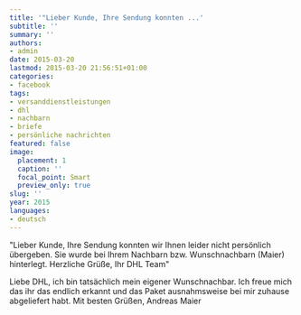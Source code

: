 ```yaml
---
title: '"Lieber Kunde, Ihre Sendung konnten ...'
subtitle: ''
summary: ''
authors:
- admin
date: 2015-03-20
lastmod: 2015-03-20 21:56:51+01:00
categories:
- facebook
tags:
- versanddienstleistungen
- dhl
- nachbarn
- briefe
- persönliche nachrichten
featured: false
image:
  placement: 1
  caption: ''
  focal_point: Smart
  preview_only: true
slug: ''
year: 2015
languages:
- deutsch
---
```


"Lieber Kunde,
Ihre Sendung konnten wir Ihnen leider nicht persönlich übergeben. Sie wurde bei Ihrem Nachbarn bzw. Wunschnachbarn (Maier) hinterlegt.
Herzliche Grüße,
Ihr DHL Team" 

Liebe DHL,
ich bin tatsächlich mein eigener Wunschnachbar. Ich freue mich das ihr das endlich erkannt und das Paket ausnahmsweise bei mir zuhause abgeliefert habt.
Mit besten Grüßen,
Andreas Maier